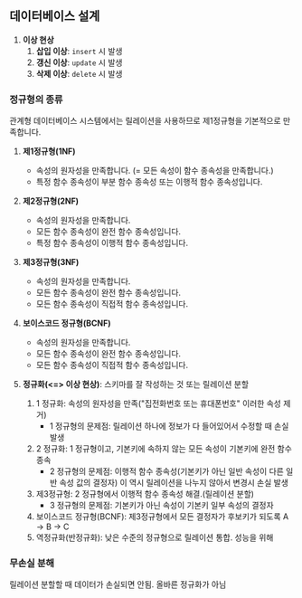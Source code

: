 ## 데이터베이스 설계
1. **이상 현상**
   1. **삽입 이상**: `insert` 시 발생
   2. **갱신 이상**: `update` 시 발생
   3. **삭제 이상**: `delete` 시 발생
  
### 정규형의 종류
관계형 데이터베이스 시스템에서는 릴레이션을 사용하므로 제1정규형을 기본적으로 만족합니다.
1. **제1정규형(1NF)**
   - 속성의 원자성을 만족합니다. (= 모든 속성이 함수 종속성을 만족합니다.)
   - 특정 함수 종속성이 부분 함수 종속성 또는 이행적 함수 종속성입니다.
2. **제2정규형(2NF)**
   - 속성의 원자성을 만족합니다.
   - 모든 함수 종속성이 완전 함수 종속성입니다.
   - 특정 함수 종속성이 이행적 함수 종속성입니다.
3. **제3정규형(3NF)**
   - 속성의 원자성을 만족합니다.
   - 모든 함수 종속성이 완전 함수 종속성입니다.
   - 모든 함수 종속성이 직접적 함수 종속성입니다.
3. **보이스코드 정규형(BCNF)**
   - 속성의 원자성을 만족합니다.
   - 모든 함수 종속성이 완전 함수 종속성입니다.
   - 모든 함수 종속성이 직접적 함수 종속성입니다.

3. **정규화(<=> 이상 현상)**: 스키마를 잘 작성하는 것 또는 릴레이션 분할
   1. 1 정규화: 속성의 원자성을 만족("집전화번호 또는 휴대폰번호" 이러한 속성 제거)
      - 1 정규형의 문제점: 릴레이션 하나에 정보가 다 들어있어서 수정할 때 손실 발생
   2. 2 정규화: 1 정규형이고, 기본키에 속하지 않는 모든 속성이 기본키에 완전 함수 종속
      - 2 정규형의 문제점: 이행적 함수 종속성(기본키가 아닌 일반 속성이 다른 일반 속성 값의 결정자) 이 역시 릴레이션을 나누지 않아서 변경시 손실 발생
   3. 제3정규형: 2 정규형에서 이행적 함수 종속성 해결.(릴레이션 분할)
      - 3 정규형의 문제점: 기본키가 아닌 속성이 기본키 일부 속성의 결정자
   4. 보이스코드 정규형(BCNF): 제3정규형에서 모든 결정자가 후보키가 되도록 A -> B -> C 
   5. 역정규화(반정규화): 낮은 수준의 정규형으로 릴레이션 통합. 성능을 위해

### 무손실 분해
릴레이션 분할할 때 데이터가 손실되면 안됨. 올바른 정규화가 아님

